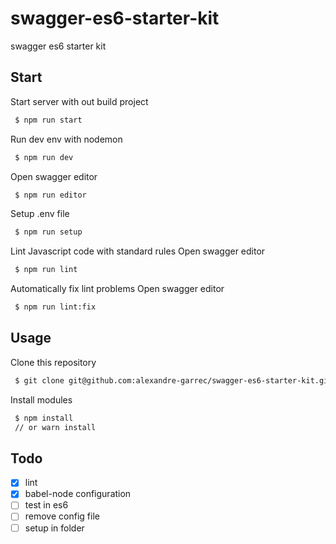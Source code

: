 # swagger-es6-starter-kit
swagger es6 starter kit

## Start

Start server with out build project
```bash
 $ npm run start
```

Run dev env with nodemon
```bash
 $ npm run dev
```

Open swagger editor
```bash
 $ npm run editor
```

Setup .env file
```bash
 $ npm run setup
```

Lint Javascript code with standard rules
 Open swagger editor
```bash
 $ npm run lint
```

Automatically fix lint problems
 Open swagger editor
```bash
 $ npm run lint:fix
```

## Usage

Clone this repository

```bash
 $ git clone git@github.com:alexandre-garrec/swagger-es6-starter-kit.git {{ project name }}
```

Install modules

```bash
 $ npm install
 // or warn install
```

## Todo

- [x] lint
- [x] babel-node configuration
- [ ] test in es6
- [ ] remove config file
- [ ] setup in folder
